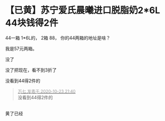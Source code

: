 # 【已黄】苏宁爱氏晨曦进口脱脂奶2*6L 44块钱得2件


44一箱 1*6L的， 2箱 88， 你的44两箱的地址是啥？

我是57元两箱。

没了<img src="static/image/smiley/yct/014.gif" smilieid="45" border="0" alt="" />

没了把现在，看不到3折了<img id="aimg_X9dJl" onclick="zoom(this, this.src, 0, 0, 0)" class="zoom" src="https://cdn.jsdelivr.net/gh/hishis/forum-master/public/images/patch.gif" onmouseover="img_onmouseoverfunc(this)" onload="thumbImg(this)" border="0" alt="" />

没看到44得2件的

<div class="quote"><blockquote><font size="2"><a href="https://www.hostloc.com/forum.php?mod=redirect&amp;goto=findpost&amp;pid=9343470&amp;ptid=757715" target="_blank"><font color="#999999">万七 发表于 2020-10-23 21:40</font></a></font><br />
没看到44得2件的</blockquote></div><br />
黄了已经
